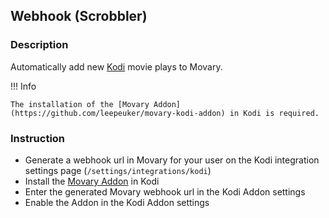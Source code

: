 ## Webhook (Scrobbler)

### Description

Automatically add new [Kodi](https://kodi.tv/) movie plays to Movary. 


!!! Info

    The installation of the [Movary Addon](https://github.com/leepeuker/movary-kodi-addon) in Kodi is required.

### Instruction

- Generate a webhook url in Movary for your user on the Kodi integration settings page (`/settings/integrations/kodi`)
- Install the [Movary Addon](https://github.com/leepeuker/movary-kodi-addon) in Kodi
- Enter the generated Movary webhook url in the Kodi Addon settings
- Enable the Addon in the Kodi Addon settings
